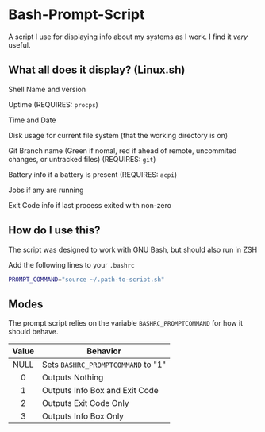 # Bash-Prompt-Script
A script I use for displaying info about my systems as I work.
I find it *very* useful.

## What all does it display? (Linux.sh)
Shell Name and version

Uptime (REQUIRES: `procps`)

Time and Date

Disk usage for current file system (that the working directory is on)

Git Branch name (Green if nomal, red if ahead of remote, uncommited changes, or untracked files) (REQUIRES: `git`)

Battery info if a battery is present (REQUIRES: `acpi`)

Jobs if any are running

Exit Code info if last process exited with non-zero

## How do I use this?
The script was designed to work with GNU Bash, but should also run in ZSH

Add the following lines to your `.bashrc`

```bash
PROMPT_COMMAND="source ~/.path-to-script.sh"
```

## Modes
The prompt script relies on the variable `BASHRC_PROMPTCOMMAND` for how it should behave.

| Value | Behavior |
| :---: | ---------|
| NULL  | Sets `BASHRC_PROMPTCOMMAND` to "1" |
| 0     | Outputs Nothing |
| 1     | Outputs Info Box and Exit Code |
| 2     | Outputs Exit Code Only |
| 3     | Outputs Info Box Only |
